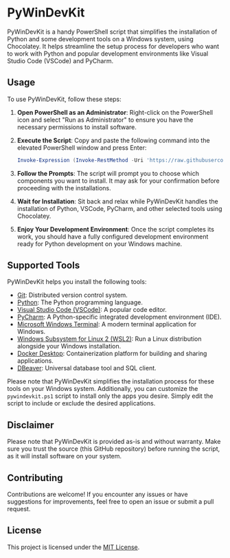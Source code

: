 # PyWinDevKit

PyWinDevKit is a handy PowerShell script that simplifies the installation of Python and some development tools on a Windows system, using Chocolatey. It helps streamline the setup process for developers who want to work with Python and popular development environments like Visual Studio Code (VSCode) and PyCharm.

## Usage

To use PyWinDevKit, follow these steps:

1. **Open PowerShell as an Administrator**: Right-click on the PowerShell icon and select "Run as Administrator" to ensure you have the necessary permissions to install software.

2. **Execute the Script**: Copy and paste the following command into the elevated PowerShell window and press Enter:

    ```powershell
    Invoke-Expression (Invoke-RestMethod -Uri 'https://raw.githubusercontent.com/felipefoc/PyWinDevKit/main/pywindevkit.ps1')
    ```

3. **Follow the Prompts**: The script will prompt you to choose which components you want to install. It may ask for your confirmation before proceeding with the installations.

4. **Wait for Installation**: Sit back and relax while PyWinDevKit handles the installation of Python, VSCode, PyCharm, and other selected tools using Chocolatey.

5. **Enjoy Your Development Environment**: Once the script completes its work, you should have a fully configured development environment ready for Python development on your Windows machine.

## Supported Tools

PyWinDevKit helps you install the following tools:

- [Git](https://git-scm.com/): Distributed version control system.
- [Python](https://www.python.org/): The Python programming language.
- [Visual Studio Code (VSCode)](https://code.visualstudio.com/): A popular code editor.
- [PyCharm](https://www.jetbrains.com/pycharm/): A Python-specific integrated development environment (IDE).
- [Microsoft Windows Terminal](https://aka.ms/terminal): A modern terminal application for Windows.
- [Windows Subsystem for Linux 2 (WSL2)](https://docs.microsoft.com/en-us/windows/wsl/): Run a Linux distribution alongside your Windows installation.
- [Docker Desktop](https://www.docker.com/products/docker-desktop): Containerization platform for building and sharing applications.
- [DBeaver](https://dbeaver.io/): Universal database tool and SQL client.

Please note that PyWinDevKit simplifies the installation process for these tools on your Windows system. Additionally, you can customize the `pywindevkit.ps1` script to install only the apps you desire. Simply edit the script to include or exclude the desired applications.

## Disclaimer

Please note that PyWinDevKit is provided as-is and without warranty. Make sure you trust the source (this GitHub repository) before running the script, as it will install software on your system.

## Contributing

Contributions are welcome! If you encounter any issues or have suggestions for improvements, feel free to open an issue or submit a pull request.

## License

This project is licensed under the [MIT License](LICENSE).